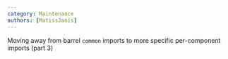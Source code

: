 ```yaml
---
category: Maintenance
authors: [MatissJanis]
---
```


Moving away from barrel `common` imports to more specific per-component imports (part 3)
